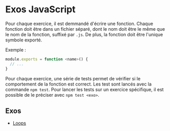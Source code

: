 # Exos JavaScript

Pour chaque exercice, il est demmandé d'écrire une fonction. Chaque fonction
doit être dans un fichier séparé, dont le nom doit être le même que le nom de la
fonction, suffixé par `.js`. De plus, la fonction doit être l'unique symbole
exporté.

Exemple :
```js
module.exports = function <name>() {
  // ...
}
```

Pour chaque exercice, une série de tests permet de vérifier si le comportement
de la fonction est correct. Les test sont lancés avec la commande `npm test`.
Pour lancer les tests sur un exercice spécifique, il est possible de le
préciser avec `npm test <exo>`.

## Exos

- [Loops](./loops)